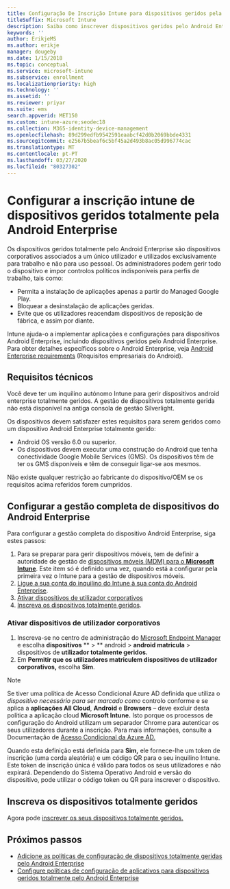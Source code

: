 ```yaml
---
title: Configuração De Inscrição Intune para dispositivos geridos pela Android Enterprise
titleSuffix: Microsoft Intune
description: Saiba como inscrever dispositivos geridos pelo Android Enterprise em Intune.
keywords: ''
author: ErikjeMS
ms.author: erikje
manager: dougeby
ms.date: 1/15/2018
ms.topic: conceptual
ms.service: microsoft-intune
ms.subservice: enrollment
ms.localizationpriority: high
ms.technology: ''
ms.assetid: ''
ms.reviewer: priyar
ms.suite: ems
search.appverid: MET150
ms.custom: intune-azure;seodec18
ms.collection: M365-identity-device-management
ms.openlocfilehash: 89d299edfb9542591eaabcf42d0b2069bbde4331
ms.sourcegitcommit: e2567b5beaf6c5bf45a2d493b8ac05d996774cac
ms.translationtype: MT
ms.contentlocale: pt-PT
ms.lasthandoff: 03/27/2020
ms.locfileid: "80327302"
---
```

# <a name="set-up-intune-enrollment-of-android-enterprise-fully-managed-devices"></a>Configurar a inscrição intune de dispositivos geridos totalmente pela Android Enterprise 

Os dispositivos geridos totalmente pelo Android Enterprise são dispositivos corporativos associados a um único utilizador e utilizados exclusivamente para trabalho e não para uso pessoal. Os administradores podem gerir todo o dispositivo e impor controlos políticos indisponíveis para perfis de trabalho, tais como:
- Permita a instalação de aplicações apenas a partir do Managed Google Play.
- Bloquear a desinstalação de aplicações geridas.
- Evite que os utilizadores reacendam dispositivos de reposição de fábrica, e assim por diante.

Intune ajuda-o a implementar aplicações e configurações para dispositivos Android Enterprise, incluindo dispositivos geridos pelo Android Enterprise. Para obter detalhes específicos sobre o Android Enterprise, veja [Android Enterprise requirements](https://support.google.com/work/android/answer/6174145?hl=en&ref_topic=6151012) (Requisitos empresariais do Android).

## <a name="technical-requirements"></a>Requisitos técnicos

Você deve ter um inquilino autónomo Intune para gerir dispositivos android enterprise totalmente geridos. A gestão de dispositivos totalmente gerida não está disponível na antiga consola de gestão Silverlight.

Os dispositivos devem satisfazer estes requisitos para serem geridos como um dispositivo Android Enterprise totalmente gerido:

- Android OS versão 6.0 ou superior.
- Os dispositivos devem executar uma construção do Android que tenha conectividade Google Mobile Services (GMS). Os dispositivos têm de ter os GMS disponíveis e têm de conseguir ligar-se aos mesmos.

Não existe qualquer restrição ao fabricante do dispositivo/OEM se os requisitos acima referidos forem cumpridos.

## <a name="set-up-android-enterprise-fully-managed-device-management"></a>Configurar a gestão completa de dispositivos do Android Enterprise

Para configurar a gestão completa do dispositivo Android Enterprise, siga estes passos:

1. Para se preparar para gerir dispositivos móveis, tem de definir a autoridade de gestão de [dispositivos móveis (MDM) para o **Microsoft Intune**](../fundamentals/mdm-authority-set.md). Este item só é definido uma vez, quando está a configurar pela primeira vez o Intune para a gestão de dispositivos móveis.
2. [Ligue a sua conta do inquilino do Intune à sua conta do Android Enterprise](connect-intune-android-enterprise.md).
3. [Ativar dispositivos de utilizador corporativos](#enable-corporate-owned-user-devices)
4. [Inscreva os dispositivos totalmente geridos](#enroll-the-fully-managed-devices).

### <a name="enable-corporate-owned-user-devices"></a>Ativar dispositivos de utilizador corporativos

1. Inscreva-se no centro de administração do [Microsoft Endpoint Manager](https://go.microsoft.com/fwlink/?linkid=2109431) e escolha **dispositivos** ** > ** android > **android matricula**  > dispositivos de **utilizador totalmente geridos.**
2. Em **Permitir que os utilizadores matriculem dispositivos de utilizador corporativos,** escolha **Sim**.

> [!NOTE]
> Se tiver uma política de Acesso Condicional Azure AD definida que utiliza o *dispositivo necessário para ser marcado como* controlo conforme e se aplica a **aplicações All Cloud**, **Android** e **Browsers** – deve excluir desta política a aplicação cloud **Microsoft Intune.** Isto porque os processos de configuração do Android utilizam um separador Chrome para autenticar os seus utilizadores durante a inscrição. Para mais informações, consulte a Documentação de [Acesso Condicional da Azure AD.](https://docs.microsoft.com/azure/active-directory/conditional-access/)

Quando esta definição está definida para **Sim,** ele fornece-lhe um token de inscrição (uma corda aleatória) e um código QR para o seu inquilino Intune. Este token de inscrição única é válido para todos os seus utilizadores e não expirará. Dependendo do Sistema Operativo Android e versão do dispositivo, pode utilizar o código token ou QR para inscrever o dispositivo.

## <a name="enroll-the-fully-managed-devices"></a>Inscreva os dispositivos totalmente geridos
Agora pode [inscrever os seus dispositivos totalmente geridos.](android-dedicated-devices-fully-managed-enroll.md)

## <a name="next-steps"></a>Próximos passos
- [Adicione as políticas de configuração de dispositivos totalmente geridas pelo Android Enterprise](../configuration/device-restrictions-android-for-work.md#device-owner-only)
- [Configure políticas de configuração de aplicativos para dispositivos geridos totalmente pelo Android Enterprise](../apps/app-configuration-policies-use-android.md)


